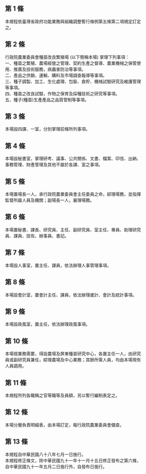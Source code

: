第 1 條
-------
本規程依臺灣省政府功能業務與組織調整暫行條例第五條第二項規定訂定  
之。

第 2 條
-------
行政院農業委員會種苗改良繁殖場 (以下簡稱本場) 掌理下列事項：  
一、種苗之繁殖、農場經營之管理、契約生產之督導、農業機械之保管使  
    用、推廣及技術服務，病蟲害防治等事項。  
二、產品之供銷、運輸、購料及市場調查報導等事項。  
三、種子調製、加工、生化處理、包裝、倉貯、機械試驗研究及維護管理  
    等事項。  
四、種苗之改良試驗，作物之保育及採種技術之研究等事項。  
五、種子(種苗)生產產品之品質管制等事項。

第 3 條
-------
本場設四課、一室，分別掌理前條所列事項。

第 4 條
-------
本場設秘書室，掌理研考、議事、公共關係、文書、檔案、印信、出納、  
事務管理、財產管理及其他不屬於各課、室之事項。

第 5 條
-------
本場置場長一人，承行政院農業委員會主任委員之命，綜理場務，並指揮  
監督所屬人員及機關；副場長一人，襄理場務。

第 6 條
-------
本場置秘書、課長、研究員、主任、副研究員、室主任、專員、助理研究  
員、課員、技佐、辦事員、書記。

第 7 條
-------
本場設人事室，置主任、課員，依法辦理人事管理事項。

第 8 條
-------
本場設會計室，置會計主任、課員，依法辦理歲計、會計及統計事項。

第 9 條
-------
本場設政風室，置主任，依法辦理政風事項。

第 10 條
--------
本場視業務需要，得設農場及屏東種苗研究中心，各置主任一人，由研究  
員或副研究員兼任，綜理農場及中心業務；其餘所需人員，均由本場現有  
人員調用。

第 11 條
--------
本規程所列各職稱之官等職等及員額，另以暫行編制表定之。

第 12 條
--------
本場分層負責明細表，由本場訂定，報行政院農業委員會備查。

第 13 條
--------
本規程自中華民國八十八年七月一日施行。  
本規程修正條文，除中華民國九十一年十一月十五日修正發布之第六條，  
自中華民國九十一年五月二日施行外，自發布日施行。

